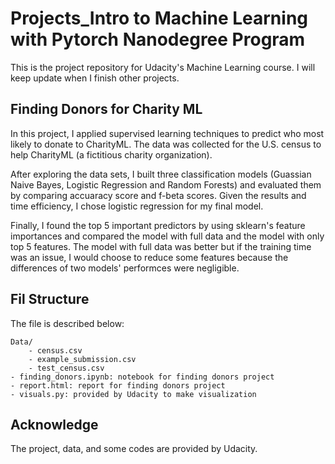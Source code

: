 # Projects_Intro to Machine Learning with Pytorch Nanodegree Program
This is the project repository for Udacity's Machine Learning course. I will keep update when I finish other projects. 

## Finding Donors for Charity ML
In this project, I applied supervised learning techniques to predict who most likely to donate to CharityML. The data was collected for the U.S. census to help CharityML (a fictitious charity organization). 

After exploring the data sets, I built three classification models (Guassian Naive Bayes, Logistic Regression and Random Forests) and evaluated them by comparing accuaracy score and f-beta scores. Given the results and time efficiency, I chose logistic regression for my final model. 

Finally, I found the top 5 important predictors by using sklearn's feature importances and compared the model with full data and the model with only top 5 features. The model with full data was better but if the training time was an issue, I would choose to reduce some features because the differences of two models' performces were negligible. 


## Fil Structure

The file is described below:

```
Data/
    - census.csv
    - example_submission.csv
    - test_census.csv
- finding_donors.ipynb: notebook for finding donors project
- report.html: report for finding donors project
- visuals.py: provided by Udacity to make visualization
```


## Acknowledge
The project, data, and some codes are provided by Udacity. 